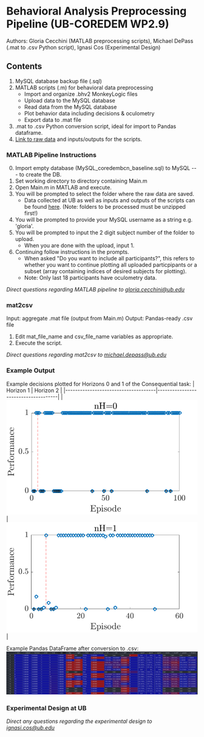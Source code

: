 # Behavioral Analysis Preprocessing Pipeline (UB-COREDEM WP2.9)
Authors: Gloria Cecchini (MATLAB preprocessing scripts), Michael DePass (.mat to .csv Python script), Ignasi Cos (Experimental Design)
## Contents
1. MySQL database backup file (.sql) 
2. MATLAB scripts (.m) for behavioral data preprocessing
    - Import and organize .bhv2 MonkeyLogic files
    - Upload data to the MySQL database 
    - Read data from the MySQL database
    - Plot behavior data including decisions & oculometry
    - Export data to .mat file 
3. .mat to .csv Python conversion script, ideal for import to Pandas dataframe.
4. [Link to raw data](https://drive.google.com/drive/folders/1I9lFkNSw71a0NRWHtM_x7pKMZz-m4sxR?usp=sharing) and inputs/outputs for the scripts. 

### MATLAB Pipeline Instructions
0. Import empty database (MySQL_coredembcn_baseline.sql) to MySQL --- to create the DB.
1. Set working directory to directory containing Main.m
2. Open Main.m in MATLAB and execute. 
3. You will be prompted to select the folder where the raw data are saved.
    - Data collected at UB as well as inputs and outputs of the scripts can be found [here](https://drive.google.com/drive/folders/1I9lFkNSw71a0NRWHtM_x7pKMZz-m4sxR?usp=sharing). (Note: folders to be processed must be unzipped first!)
4. You will be prompted to provide your MySQL username as a string e.g. 'gloria'.
5. You will be prompted to input the 2 digit subject number of the folder to upload.
   - When you are done with the upload, input 1.
6. Continuing follow instructions in the prompts.
   - When asked "Do you want to include all participants?", this refers to whether you want to continue plotting all uploaded particpipants or a subset (array containing indices of desired subjects for plotting).
   - Note: Only last 18 participants have oculometry data. 
   
*Direct questions regarding MATLAB pipeline to gloria.cecchini@ub.edu*

### mat2csv
Input: aggregate .mat file (output from Main.m)
Output: Pandas-ready .csv file
1. Edit mat_file_name and csv_file_name variables as appropriate. 
2. Execute the script.

*Direct questions regarding mat2csv to michael.depass@ub.edu*

### Example Output
Example decisions plotted for Horizons 0 and 1 of the Consequential task:
| Horizon 1                           |                           Horizon 2 |
|-------------------------------------|-------------------------------------|
|![](./img/sample_behavior_data_h0.png)   |![](./img/sample_behavior_data_h1.png)   |


Example Pandas DataFrame after conversion to .csv:
![](./img/dataframe.png)

### Experimental Design at UB
*Direct any questions regarding the experimental design to ignasi.cos@ub.edu*
